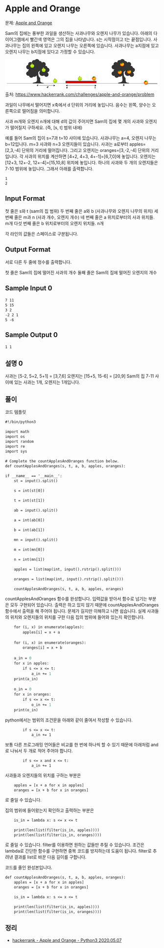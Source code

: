 # Apple and Orange
문제: [Apple and Orange](https://www.hackerrank.com/challenges/apple-and-orange/problem)

Sam의 집에는 풍부한 과일을 생산하는 사과나무와 오렌지 나무가 있습니다. 아래의 다이어그램에서 빨간색 영역은 그의 집을 나타냅니다. s는 시작점이고 t는 끝점입니다. 사과나무는 집의 왼쪽에 있고 오렌지 나무는 오른쪽에 있습니다. 사과나무는 a지점에 있고 오렌지 나무는 b지점에 있다고 가정할 수 있습니다.

![](12.apple-and-orange.png)
출처: https://www.hackerrank.com/challenges/apple-and-orange/problem

과일이 나무에서 떨어지면 x축에서 d 단위의 거리에 놓입니다. 음수는 왼쪽, 양수는 오른쪽으로 떨어짐을 의미합니다.

사과 m개와 오렌지 n개에 대해 d의 값이 주어지면 Sam의 집에 몇 개의 사과와 오렌지가 떨어질지 구하세요. (즉, [s, t] 범위 내에)

예를 들어 Sam의 집이 s=7과 t=10 사이에 있습니다. 사과나무는 a=4, 오렌지 나무는 b=12입니다. m=3 사과와 n=3 오렌지들이 있습니다. 사과는 a로부터 apples=[2,3,-4] 단위의 거리에 떨어집니다. 그리고 오렌지는 oranges=[3,-2,-4] 단위의 거리입니다. 각 사과의 위치를 계산하면 [4+2, 4+3, 4+-1]=[6,7,0]에 놓입니다. 오렌지는 [12+3, 12+-2, 12+-4]=[15,10,8] 위치에 놓입니다. 하나의 사과와 두 개의 오렌지들은 7-10 범위에 놓입니다. 그래서 아래를 출력합니다.
```
1
2
```

## Input Format
첫 줄은 s와 t (sam의 집 범위)
두 번째 줄은 a와 b (사과나무와 오렌지 나무의 위치)
세 번째 줄은 m과 n (사과 개수, 오렌지 개수)
네 번째 줄은 a 위치로부터의 사과 위치들. m개
다섯 번째 줄은 b 위치로부터의 오렌지 위치들. n개

각 라인의 값들은 스페이스로 구분됩니다.

## Output Format
서로 다른 두 줄에 정수를 출력합니다.

첫 줄은 Sam의 집에 떨어진 사과의 개수
둘째 줄은 Sam의 집에 떨어진 오렌지의 개수

## Sample Input 0
```
7 11
5 15
3 2
-2 2 1
5 -6
```

## Sample Output 0
``
1
1
``

## 설명 0
사과는 [5-2, 5+2, 5+1] = [3,7,6]
오렌지는 [15+5, 15-6] = [20,9]
Sam의 집 7-11 사이에 있는 사과는 1개, 오렌지는 1개입니다.

## 풀이
코드 템플릿
```
#!/bin/python3

import math
import os
import random
import re
import sys

# Complete the countApplesAndOranges function below.
def countApplesAndOranges(s, t, a, b, apples, oranges):

if __name__ == '__main__':
    st = input().split()

    s = int(st[0])

    t = int(st[1])

    ab = input().split()

    a = int(ab[0])

    b = int(ab[1])

    mn = input().split()

    m = int(mn[0])

    n = int(mn[1])

    apples = list(map(int, input().rstrip().split()))

    oranges = list(map(int, input().rstrip().split()))

    countApplesAndOranges(s, t, a, b, apples, oranges)
```
countApplesAndOranges 함수를 완성합니다. 입력값을 받아서 함수로 넘기는 부분은 모두 구현되어 있습니다. 출력은 하고 있지 않기 때문에 countApplesAndOranges 함수에서 출력을 해 주어야 됩니다.
문제가 길지만 이해하고 나면 쉽습니다. 실제 사과들의 위치와 오렌지들의 위치를 구한 다음 집의 범위에 들어와 있는지 확인합니다.﻿

```def countApplesAndOranges(s, t, a, b, apples, oranges):
    for (i, x) in enumerate(apples):
        apples[i] = x + a

    for (i, x) in enumerate(oranges):
        oranges[i] = x + b

    a_in = 0
    for x in apples:
        if s <= x <= t:
            a_in += 1
    print(a_in)

    o_in = 0
    for x in oranges:
        if s <= x <= t:
            o_in += 1
    print(o_in)
```
python에서는 범위의 조건문을 아래와 같이 줄여서 작성할 수 있습니다.

```
        if s <= x <= t:
            a_in += 1
```
보통 다른 프로그래밍 언어들은 비교를 한 번에 하나씩 할 수 있기 때문에 아래처럼 and로 나눠서 두 개로 적어 주어야 합니다.
```
        if s <= x and x <= t:
            a_in += 1
```

사과들과 오렌지들의 위치를 구하는 부분은
```
    apples = [x + a for x in apples]
    oranges = [x + b for x in oranges]
```
로 줄일 수 있습니다.

집의 범위에 들어왔는지 확인하고 출력하는 부분은
```
    is_in = lambda x: s <= x <= t

    print(len(list(filter(is_in, apples))))
    print(len(list(filter(is_in, oranges))))
```
로 줄일 수 있습니다. filter를 이용하면 원하는 값들만 추릴 수 있습니다. 조건은 lambda로 간단한 함수를 구현하면 중복 코드를 방지하는데 도움이 됩니다. filter로 추려낸 결과를 list로 바꾼 다음 길이를 구합니다.



코드를 줄인 완성본입니다.
```
def countApplesAndOranges(s, t, a, b, apples, oranges):
    apples = [x + a for x in apples]
    oranges = [x + b for x in oranges]

    is_in = lambda x: s <= x <= t

    print(len(list(filter(is_in, apples))))
    print(len(list(filter(is_in, oranges))))
```

## 정리
* [hackerrank - Apple and Orange - Python3 2020.05.07](https://junho85.pe.kr/1531)
